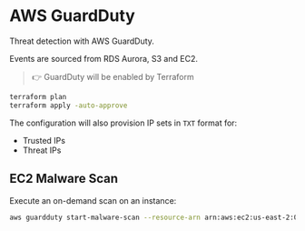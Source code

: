# AWS GuardDuty

Threat detection with AWS GuardDuty.

Events are sourced from RDS Aurora, S3 and EC2.

> 👉 GuardDuty will be enabled by Terraform

```sh
terraform plan
terraform apply -auto-approve
```

The configuration will also provision IP sets in `TXT` format for:

- Trusted IPs
- Threat IPs

## EC2 Malware Scan

Execute an on-demand scan on an instance:

```sh
aws guardduty start-malware-scan --resource-arn arn:aws:ec2:us-east-2:000000000000:instance/i-00000000000000000
```
